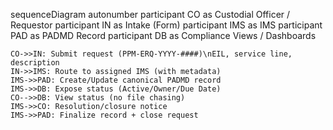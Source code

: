 sequenceDiagram
    autonumber
    participant CO as Custodial Officer / Requestor
    participant IN as Intake (Form)
    participant IMS as IMS
    participant PAD as PADMD Record
    participant DB as Compliance Views / Dashboards

    CO->>IN: Submit request (PPM-ERQ-YYYY-####)\nEIL, service line, description
    IN->>IMS: Route to assigned IMS (with metadata)
    IMS->>PAD: Create/Update canonical PADMD record
    IMS->>DB: Expose status (Active/Owner/Due Date)
    CO-->>DB: View status (no file chasing)
    IMS->>CO: Resolution/closure notice
    IMS->>PAD: Finalize record + close request
